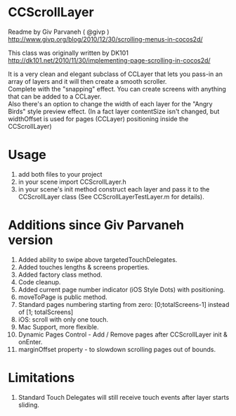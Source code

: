 
CCScrollLayer
=============

Readme by Giv Parvaneh ( @givp )   
http://www.givp.org/blog/2010/12/30/scrolling-menus-in-cocos2d/

This class was originally written by DK101   
http://dk101.net/2010/11/30/implementing-page-scrolling-in-cocos2d/

It is a very clean and elegant subclass of CCLayer that lets you pass-in an array of layers and it will then create a smooth scroller.   
Complete with the "snapping" effect. You can create screens with anything that can be added to a CCLayer.   
Also there's an option to change the width of each layer for the "Angry Birds" style preview effect.
(In a fact layer contentSize isn't changed, but widthOffset is used for pages (CCLayer) positioning inside the CCScrollLayer)


Usage
=============

1. add both files to your project
2. in your scene import CCScrollLayer.h
3. in your scene's init method construct each layer and pass it to the CCScrollLayer class (See CCScrollLayerTestLayer.m for details).

Additions since Giv Parvaneh version
=====================================

1. Added ability to swipe above targetedTouchDelegates.
2. Added touches lengths & screens properties.
3. Added factory class method.
4. Code cleanup.
5. Added current page number indicator (iOS Style Dots) with positioning.
6. moveToPage is public method.
7. Standard pages numbering starting from zero: [0;totalScreens-1] instead of [1; totalScreens]
8. iOS: scroll with only one touch.
9. Mac Support, more flexible.
10. Dynamic Pages Control - Add / Remove pages after CCScrollLayer init & onEnter.
11. marginOffset property - to slowdown scrolling pages out of bounds.
 
Limitations
=============

1. Standard Touch Delegates will still receive touch events after layer starts sliding.


